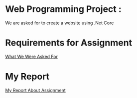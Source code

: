 # Web Programming Project :  

We are asked for to create a website using .Net Core

# Requirements for Assignment 
[What We Were Asked For](Documents/WebProgProje2023Guz.pdf) 

# My Report 
[My Report About Assignment](<Documents/Rapor Github.pdf>)
